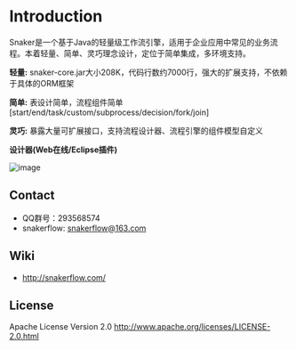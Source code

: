 Introduction
==========
Snaker是一个基于Java的轻量级工作流引擎，适用于企业应用中常见的业务流程。本着轻量、简单、灵巧理念设计，定位于简单集成，多环境支持。

**轻量:**
snaker-core.jar大小208K，代码行数约7000行，强大的扩展支持，不依赖于具体的ORM框架

**简单:**
表设计简单，流程组件简单[start/end/task/custom/subprocess/decision/fork/join]

**灵巧:**
暴露大量可扩展接口，支持流程设计器、流程引擎的组件模型自定义

**设计器(Web在线/Eclipse插件)**

![image](http://snakerflow.qiniudn.com/leave.png)

Contact
-----
* QQ群号：293568574
* snakerflow: <snakerflow@163.com>

Wiki
----
* <http://snakerflow.com/>

License
-----
Apache License Version 2.0 <http://www.apache.org/licenses/LICENSE-2.0.html>


